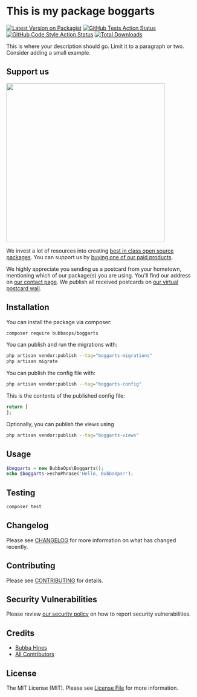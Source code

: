 # This is my package boggarts

[![Latest Version on Packagist](https://img.shields.io/packagist/v/bubbaops/boggarts.svg?style=flat-square)](https://packagist.org/packages/bubbaops/boggarts)
[![GitHub Tests Action Status](https://img.shields.io/github/actions/workflow/status/bubbaops/boggarts/run-tests.yml?branch=main&label=tests&style=flat-square)](https://github.com/bubbaops/boggarts/actions?query=workflow%3Arun-tests+branch%3Amain)
[![GitHub Code Style Action Status](https://img.shields.io/github/actions/workflow/status/bubbaops/boggarts/fix-php-code-style-issues.yml?branch=main&label=code%20style&style=flat-square)](https://github.com/bubbaops/boggarts/actions?query=workflow%3A"Fix+PHP+code+style+issues"+branch%3Amain)
[![Total Downloads](https://img.shields.io/packagist/dt/bubbaops/boggarts.svg?style=flat-square)](https://packagist.org/packages/bubbaops/boggarts)

This is where your description should go. Limit it to a paragraph or two. Consider adding a small example.

## Support us

[<img src="https://github-ads.s3.eu-central-1.amazonaws.com/boggarts.jpg?t=1" width="419px" />](https://spatie.be/github-ad-click/boggarts)

We invest a lot of resources into creating [best in class open source packages](https://spatie.be/open-source). You can support us by [buying one of our paid products](https://spatie.be/open-source/support-us).

We highly appreciate you sending us a postcard from your hometown, mentioning which of our package(s) you are using. You'll find our address on [our contact page](https://spatie.be/about-us). We publish all received postcards on [our virtual postcard wall](https://spatie.be/open-source/postcards).

## Installation

You can install the package via composer:

```bash
composer require bubbaops/boggarts
```

You can publish and run the migrations with:

```bash
php artisan vendor:publish --tag="boggarts-migrations"
php artisan migrate
```

You can publish the config file with:

```bash
php artisan vendor:publish --tag="boggarts-config"
```

This is the contents of the published config file:

```php
return [
];
```

Optionally, you can publish the views using

```bash
php artisan vendor:publish --tag="boggarts-views"
```

## Usage

```php
$boggarts = new BubbaOps\Boggarts();
echo $boggarts->echoPhrase('Hello, BubbaOps!');
```

## Testing

```bash
composer test
```

## Changelog

Please see [CHANGELOG](CHANGELOG.md) for more information on what has changed recently.

## Contributing

Please see [CONTRIBUTING](CONTRIBUTING.md) for details.

## Security Vulnerabilities

Please review [our security policy](../../security/policy) on how to report security vulnerabilities.

## Credits

- [Bubba Hines](https://github.com/BubbaOps)
- [All Contributors](../../contributors)

## License

The MIT License (MIT). Please see [License File](LICENSE.md) for more information.
